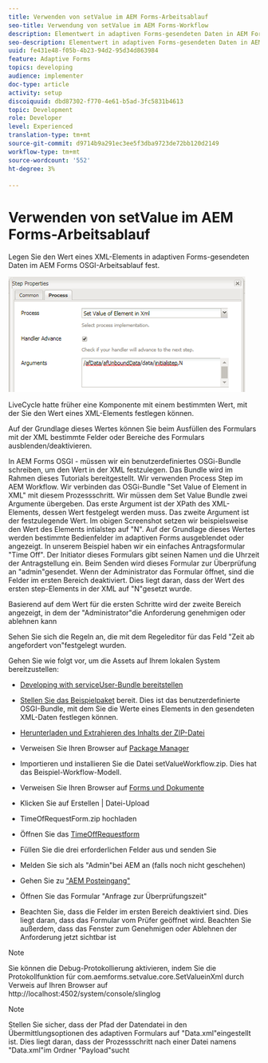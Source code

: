 ```yaml
---
title: Verwenden von setValue im AEM Forms-Arbeitsablauf
seo-title: Verwendung von setValue im AEM Forms-Workflow
description: Elementwert in adaptiven Forms-gesendeten Daten in AEM Forms OSGI festlegen
seo-description: Elementwert in adaptiven Forms-gesendeten Daten in AEM Forms OSGI festlegen
uuid: fe431e48-f05b-4b23-94d2-95d34d863984
feature: Adaptive Forms
topics: developing
audience: implementer
doc-type: article
activity: setup
discoiquuid: dbd87302-f770-4e61-b5ad-3fc5831b4613
topic: Development
role: Developer
level: Experienced
translation-type: tm+mt
source-git-commit: d9714b9a291ec3ee5f3dba9723de72bb120d2149
workflow-type: tm+mt
source-wordcount: '552'
ht-degree: 3%

---
```



# Verwenden von setValue im AEM Forms-Arbeitsablauf

Legen Sie den Wert eines XML-Elements in adaptiven Forms-gesendeten Daten im AEM Forms OSGI-Arbeitsablauf fest.

![Set Value](assets/setvalue.png)

LiveCycle hatte früher eine Komponente mit einem bestimmten Wert, mit der Sie den Wert eines XML-Elements festlegen können.

Auf der Grundlage dieses Wertes können Sie beim Ausfüllen des Formulars mit der XML bestimmte Felder oder Bereiche des Formulars ausblenden/deaktivieren.

In AEM Forms OSGI - müssen wir ein benutzerdefiniertes OSGi-Bundle schreiben, um den Wert in der XML festzulegen. Das Bundle wird im Rahmen dieses Tutorials bereitgestellt.
Wir verwenden Process Step im AEM Workflow. Wir verbinden das OSGi-Bundle &quot;Set Value of Element in XML&quot; mit diesem Prozessschritt.
Wir müssen dem Set Value Bundle zwei Argumente übergeben. Das erste Argument ist der XPath des XML-Elements, dessen Wert festgelegt werden muss. Das zweite Argument ist der festzulegende Wert.
Im obigen Screenshot setzen wir beispielsweise den Wert des Elements intialstep auf &quot;N&quot;.
Auf der Grundlage dieses Wertes werden bestimmte Bedienfelder im adaptiven Forms ausgeblendet oder angezeigt.
In unserem Beispiel haben wir ein einfaches Antragsformular &quot;Time Off&quot;. Der Initiator dieses Formulars gibt seinen Namen und die Uhrzeit der Antragstellung ein. Beim Senden wird dieses Formular zur Überprüfung an &quot;admin&quot;gesendet. Wenn der Administrator das Formular öffnet, sind die Felder im ersten Bereich deaktiviert. Dies liegt daran, dass der Wert des ersten step-Elements in der XML auf &quot;N&quot;gesetzt wurde.

Basierend auf dem Wert für die ersten Schritte wird der zweite Bereich angezeigt, in dem der &quot;Administrator&quot;die Anforderung genehmigen oder ablehnen kann

Sehen Sie sich die Regeln an, die mit dem Regeleditor für das Feld &quot;Zeit ab angefordert von&quot;festgelegt wurden.

Gehen Sie wie folgt vor, um die Assets auf Ihrem lokalen System bereitzustellen:

* [Developing with serviceUser-Bundle bereitstellen](/help/forms/assets/common-osgi-bundles/DevelopingWithServiceUser.jar)

* [Stellen Sie das Beispielpaket](/help/forms/assets/common-osgi-bundles/SetValueApp.core-1.0-SNAPSHOT.jar) bereit. Dies ist das benutzerdefinierte OSGI-Bundle, mit dem Sie die Werte eines Elements in den gesendeten XML-Daten festlegen können.

* [Herunterladen und Extrahieren des Inhalts der ZIP-Datei](assets/setvalueassets.zip)
* Verweisen Sie Ihren Browser auf [Package Manager](http://localhost:4502/crx/packmgr/index.jsp)
* Importieren und installieren Sie die Datei setValueWorkflow.zip. Dies hat das Beispiel-Workflow-Modell.
* Verweisen Sie Ihren Browser auf [Forms und Dokumente](http://localhost:4502/aem/forms.html/content/dam/formsanddocuments)
* Klicken Sie auf Erstellen | Datei-Upload
* TimeOfRequestForm.zip hochladen
* Öffnen Sie das [TimeOffRequestform](http://localhost:4502/content/dam/formsanddocuments/timeoffapplication/jcr:content?wcmmode=disabled)
* Füllen Sie die drei erforderlichen Felder aus und senden Sie
* Melden Sie sich als &quot;Admin&quot;bei AEM an (falls noch nicht geschehen)
* Gehen Sie zu [&quot;AEM Posteingang&quot;](http://localhost:4502/aem/inbox)
* Öffnen Sie das Formular &quot;Anfrage zur Überprüfungszeit&quot;
* Beachten Sie, dass die Felder im ersten Bereich deaktiviert sind. Dies liegt daran, dass das Formular vom Prüfer geöffnet wird. Beachten Sie außerdem, dass das Fenster zum Genehmigen oder Ablehnen der Anforderung jetzt sichtbar ist

>[!NOTE]
>
>Sie können die Debug-Protokollierung aktivieren, indem Sie die Protokollfunktion für
>com.aemforms.setvalue.core.SetValueinXml
>durch Verweis auf Ihren Browser auf http://localhost:4502/system/console/slinglog

>[!NOTE]
>
>Stellen Sie sicher, dass der Pfad der Datendatei in den Übermittlungsoptionen des adaptiven Formulars auf &quot;Data.xml&quot;eingestellt ist. Dies liegt daran, dass der Prozessschritt nach einer Datei namens &quot;Data.xml&quot;im Ordner &quot;Payload&quot;sucht
